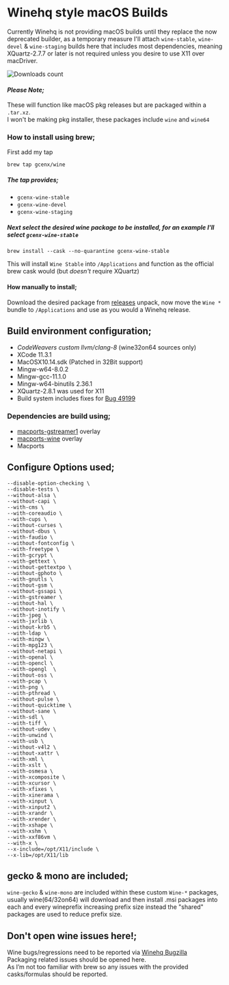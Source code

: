 # Winehq style macOS Builds

Currently Winehq is not providing macOS builds until they replace the now deprecated builder, as a temporary measure I'll attach `wine-stable`, `wine-devel` & `wine-staging` builds here that includes most dependencies, meaning XQuartz-2.7.7 or later is not required unless you desire to use X11 over macDriver.

![Downloads count](https://img.shields.io/github/downloads/gcenx/macOS_Wine_builds/total.svg)
 
#### _Please Note;_
These will function like macOS pkg releases but are packaged within a `.tar.xz`.\
I won't be making pkg installer, these packages include `wine` and `wine64`

### How to install using brew;
First add my tap
```
brew tap gcenx/wine
```
##### The tap provides;
- `gcenx-wine-stable`
- `gcenx-wine-devel`
- `gcenx-wine-staging`

##### Next select the desired wine package to be installed, for an example I'll select `gcenx-wine-stable`
```
brew install --cask --no-quarantine gcenx-wine-stable
```
This will install `Wine Stable` into `/Applications` and function as the official brew cask would (but _doesn't_ require XQuartz)

#### How manually to install;
Download the desired package from [releases](https://github.com/Gcenx/macOS_Wine_builds/releases) unpack, now move the `Wine *` bundle to `/Applications` and use as you would a Winehq release.


## Build environment configuration;
- _CodeWeavers custom llvm/clang-8_ (wine32on64 sources only)
- XCode 11.3.1
- MacOSX10.14.sdk (Patched in 32Bit support)
- Mingw-w64-8.0.2
- Mingw-gcc-11.1.0
- Mingw-w64-binutils 2.36.1
- XQuartz-2.8.1 was used for X11
- Build system includes fixes for [Bug 49199](https://bugs.winehq.org/show_bug.cgi?id=49199)

### Dependencies are build using;
- [macports-gstreamer1](https://github.com/Gcenx/macports-gstreamer1) overlay
- [macports-wine](https://github.com/Gcenx/macports-wine) overlay
- Macports

## Configure Options used;
```
--disable-option-checking \
--disable-tests \
--without-alsa \
--without-capi \
--with-cms \
--with-coreaudio \
--with-cups \
--without-curses \
--without-dbus \
--with-faudio \
--without-fontconfig \
--with-freetype \
--with-gcrypt \
--with-gettext \
--without-gettextpo \
--without-gphoto \
--with-gnutls \
--without-gsm \
--without-gssapi \
--with-gstreamer \
--without-hal \
--without-inotify \
--with-jpeg \
--with-jxrlib \
--without-krb5 \
--with-ldap \
--with-mingw \
--with-mpg123 \
--without-netapi \
--with-openal \
--with-opencl \
--with-opengl  \
--without-oss \
--with-pcap \
--with-png \
--with-pthread \
--without-pulse \
--without-quicktime \
--without-sane \
--with-sdl \
--with-tiff \
--without-udev \
--with-unwind \
--with-usb \
--without-v4l2 \
--without-xattr \
--with-xml \
--with-xslt \
--with-osmesa \
--with-xcomposite \
--with-xcursor \
--with-xfixes \
--with-xinerama \
--with-xinput \
--with-xinput2 \
--with-xrandr \
--with-xrender \
--with-xshape \
--with-xshm \
--with-xxf86vm \
--with-x \
--x-include=/opt/X11/include \
--x-lib=/opt/X11/lib
```

## gecko & mono are included;
`wine-gecko` & `wine-mono` are included within these custom `Wine-*` packages, usually wine(64/32on64) will download and then install .msi packages into each and every wineprefix increasing prefix size instead the "shared" packages are used to reduce prefix size.

## Don't open wine issues here!;
Wine bugs/regressions need to be reported via [Winehq Bugzilla](https://bugs.winehq.org/)\
Packaging related issues should be opened here.\
As I’m not too familiar with brew so any issues with the provided casks/formulas should be reported.
